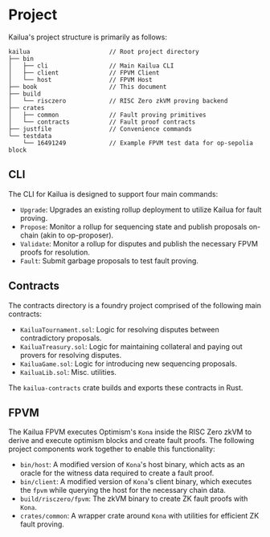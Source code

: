 # Project

Kailua's project structure is primarily as follows:

```
kailua                      // Root project directory
├── bin                     
│   ├── cli                 // Main Kailua CLI
│   ├── client              // FPVM Client
│   └── host                // FPVM Host
├── book                    // This document
├── build                   
│   └── risczero            // RISC Zero zkVM proving backend
├── crates                  
│   ├── common              // Fault proving primitives
│   └── contracts           // Fault proof contracts
├── justfile                // Convenience commands
└── testdata
    └── 16491249            // Example FPVM test data for op-sepolia block
```

## CLI

The CLI for Kailua is designed to support four main commands:
* `Upgrade`: Upgrades an existing rollup deployment to utilize Kailua for fault proving.
* `Propose`: Monitor a rollup for sequencing state and publish proposals on-chain (akin to op-proposer).
* `Validate`: Monitor a rollup for disputes and publish the necessary FPVM proofs for resolution.
* `Fault`: Submit garbage proposals to test fault proving.

## Contracts

The contracts directory is a foundry project comprised of the following main contracts:
* `KailuaTournament.sol`: Logic for resolving disputes between contradictory proposals.
* `KailuaTreasury.sol`: Logic for maintaining collateral and paying out provers for resolving disputes.
* `KailuaGame.sol`: Logic for introducing new sequencing proposals.
* `KailuaLib.sol`: Misc. utilities.

The `kailua-contracts` crate builds and exports these contracts in Rust.

## FPVM

The Kailua FPVM executes Optimism's `Kona` inside the RISC Zero zkVM to derive and execute optimism blocks and create fault proofs.
The following project components work together to enable this functionality:
* `bin/host`: A modified version of `Kona`'s host binary, which acts as an oracle for the witness data required to create a fault proof.
* `bin/client`: A modified version of `Kona`'s client binary, which executes the `fpvm` while querying the host for the necessary chain data.
* `build/risczero/fpvm`: The zkVM binary to create ZK fault proofs with `Kona`.
* `crates/common`: A wrapper crate around `Kona` with utilities for efficient ZK fault proving.
